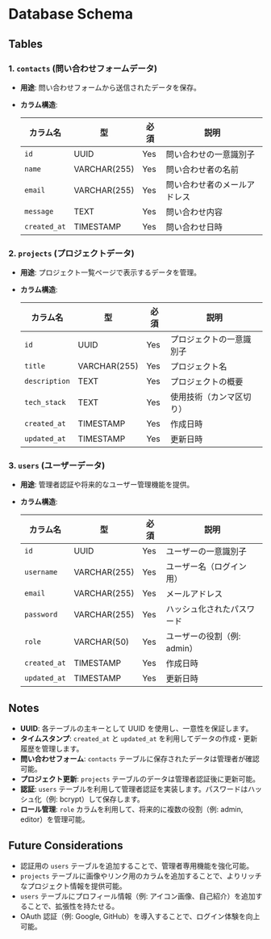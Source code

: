 # Database Schema

## Tables

### 1. `contacts` (問い合わせフォームデータ)

- **用途**: 問い合わせフォームから送信されたデータを保存。
- **カラム構造**:

  | カラム名     | 型           | 必須 | 説明                         |
  | ------------ | ------------ | ---- | ---------------------------- |
  | `id`         | UUID         | Yes  | 問い合わせの一意識別子       |
  | `name`       | VARCHAR(255) | Yes  | 問い合わせ者の名前           |
  | `email`      | VARCHAR(255) | Yes  | 問い合わせ者のメールアドレス |
  | `message`    | TEXT         | Yes  | 問い合わせ内容               |
  | `created_at` | TIMESTAMP    | Yes  | 問い合わせ日時               |

### 2. `projects` (プロジェクトデータ)

- **用途**: プロジェクト一覧ページで表示するデータを管理。
- **カラム構造**:

  | カラム名      | 型           | 必須 | 説明                     |
  | ------------- | ------------ | ---- | ------------------------ |
  | `id`          | UUID         | Yes  | プロジェクトの一意識別子 |
  | `title`       | VARCHAR(255) | Yes  | プロジェクト名           |
  | `description` | TEXT         | Yes  | プロジェクトの概要       |
  | `tech_stack`  | TEXT         | Yes  | 使用技術（カンマ区切り） |
  | `created_at`  | TIMESTAMP    | Yes  | 作成日時                 |
  | `updated_at`  | TIMESTAMP    | Yes  | 更新日時                 |

### 3. `users` (ユーザーデータ)

- **用途**: 管理者認証や将来的なユーザー管理機能を提供。
- **カラム構造**:

  | カラム名     | 型           | 必須 | 説明                        |
  | ------------ | ------------ | ---- | --------------------------- |
  | `id`         | UUID         | Yes  | ユーザーの一意識別子        |
  | `username`   | VARCHAR(255) | Yes  | ユーザー名（ログイン用）    |
  | `email`      | VARCHAR(255) | Yes  | メールアドレス              |
  | `password`   | VARCHAR(255) | Yes  | ハッシュ化されたパスワード  |
  | `role`       | VARCHAR(50)  | Yes  | ユーザーの役割（例: admin） |
  | `created_at` | TIMESTAMP    | Yes  | 作成日時                    |
  | `updated_at` | TIMESTAMP    | Yes  | 更新日時                    |

## Notes

- **UUID**: 各テーブルの主キーとして UUID を使用し、一意性を保証します。
- **タイムスタンプ**: `created_at` と `updated_at` を利用してデータの作成・更新履歴を管理します。
- **問い合わせフォーム**: `contacts` テーブルに保存されたデータは管理者が確認可能。
- **プロジェクト更新**: `projects` テーブルのデータは管理者認証後に更新可能。
- **認証**: `users` テーブルを利用して管理者認証を実装します。パスワードはハッシュ化（例: bcrypt）して保存します。
- **ロール管理**: `role` カラムを利用して、将来的に複数の役割（例: admin, editor）を管理可能。

## Future Considerations

- 認証用の `users` テーブルを追加することで、管理者専用機能を強化可能。
- `projects` テーブルに画像やリンク用のカラムを追加することで、よりリッチなプロジェクト情報を提供可能。
- `users` テーブルにプロフィール情報（例: アイコン画像、自己紹介）を追加することで、拡張性を持たせる。
- OAuth 認証（例: Google, GitHub）を導入することで、ログイン体験を向上可能。
